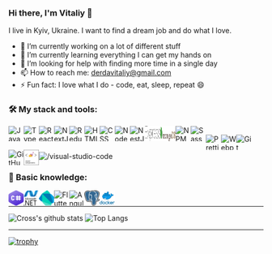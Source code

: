 ### Hi there, I'm Vitaliy 👋
I live in Kyiv, Ukraine. I want to find a dream job and do what I love. 

- 🔭 I’m currently working on a lot of different stuff
- 🌱 I’m currently learning everything I can get my hands on
- 🤔 I’m looking for help with finding more time in a single day
- 📫 How to reach me: derdavitaliy@gmail.com
- ⚡ Fun fact: I love what I do - code, eat, sleep, repeat 😄

### :hammer_and_wrench: My stack and tools:
<div>
<img src="https://raw.githubusercontent.com/gilbarbara/logos/master/logos/javascript.svg" alt="JavaScript" width="30px" height="30px" align="left">&nbsp;
<img src="https://raw.githubusercontent.com/gilbarbara/logos/master/logos/typescript-icon.svg" alt="TypeScript" width="30px" height="30px" align="left">&nbsp;
<img src="https://raw.githubusercontent.com/gilbarbara/logos/master/logos/react.svg" alt="ReactJs" width="30px" height="30px" align="left">&nbsp;
<img src="https://raw.githubusercontent.com/gilbarbara/logos/f31807d0fcca18a2d2b498ad30da5c7b061c6049/logos/nextjs.svg" alt="NextJs" width="30px" height="30px" align="left">&nbsp;
<img src="https://raw.githubusercontent.com/gilbarbara/logos/master/logos/redux.svg" alt="Redux" width="30px" height="30px" align="left">&nbsp;
<img src="https://raw.githubusercontent.com/gilbarbara/logos/master/logos/html-5.svg" alt="HTML" width="30px" height="30px" align="left">&nbsp;
<img src="https://raw.githubusercontent.com/gilbarbara/logos/master/logos/css-3.svg" alt="CSS" width="30px" height="30px" align="left">&nbsp;
<img src="https://raw.githubusercontent.com/gilbarbara/logos/master/logos/nodejs-icon.svg" alt="NodeJS" width="30px" height="30px" align="left">&nbsp;
<img src="https://raw.githubusercontent.com/gilbarbara/logos/master/logos/nestjs.svg" alt="NestJs" width="30px" height="30px" align="left">&nbsp;
<img src="https://raw.githubusercontent.com/gilbarbara/logos/master/logos/express.svg" alt="ExpressJS" width="30px" height="30px" align="left">&nbsp;
<img src="https://raw.githubusercontent.com/gilbarbara/logos/master/logos/mongodb.svg" alt="MongoDB" width="30px" height="30px" align="left">&nbsp;
<img src="https://raw.githubusercontent.com/gilbarbara/logos/master/logos/npm.svg" alt="NPM" width="30px" height="30px" align="left">&nbsp;
<img src="https://raw.githubusercontent.com/gilbarbara/logos/master/logos/sass.svg" alt="Sass" width="30px" height="30px" align="left" />&nbsp;
<img src="https://raw.githubusercontent.com/gilbarbara/logos/master/logos/prettier.svg" alt="Prettier" width="30px" height="30px" align="left">&nbsp;
<img src="https://raw.githubusercontent.com/gilbarbara/logos/master/logos/webpack.svg" alt="Webpack" width="30px" height="30px" align="left">&nbsp;
<img src="https://raw.githubusercontent.com/gilbarbara/logos/master/logos/git-icon.svg" alt="Git" width="30px" height="30px" align="left">&nbsp;
<img src="https://raw.githubusercontent.com/gilbarbara/logos/master/logos/github-icon.svg" alt="GitHub" width="30px" height="30px" align="left">&nbsp;
<img src="https://raw.githubusercontent.com/github/explore/80688e429a7d4ef2fca1e82350fe8e3517d3494d/topics/styled-components/styled-components.png" align="left" alt="styled-components" width="30px" height="30px">&nbsp;
<img src="https://raw.githubusercontent.com/gilbarbara/logos/master/logos/visual-studio-code.svg" alt="/visual-studio-code" width="30px" height="30px">&nbsp;
</div>

### :microscope: Basic knowledge:
<img src="https://raw.githubusercontent.com/gilbarbara/logos/master/logos/c-sharp.svg" alt="C-sharp" width="30px" height="30px" align="left">
<img src="https://raw.githubusercontent.com/gilbarbara/logos/master/logos/dotnet.svg" alt="Dotnet" width="30px" height="30px" align="left">
<img src="https://raw.githubusercontent.com/gilbarbara/logos/master/logos/dart.svg" alt="Dart" width="30px" height="30px" align="left">
<img src="https://raw.githubusercontent.com/gilbarbara/logos/master/logos/flutter.svg" alt="Flutter" width="30px" height="30px" align="left">
<img src="https://raw.githubusercontent.com/gilbarbara/logos/master/logos/angular-icon.svg" alt="Angular" width="30px" height="30px" align="left">
<img src="https://raw.githubusercontent.com/github/explore/80688e429a7d4ef2fca1e82350fe8e3517d3494d/topics/postgresql/postgresql.png" align="left" alt="PostgreSQL" width="30px" height="30px" />
<img src="https://raw.githubusercontent.com/github/explore/80688e429a7d4ef2fca1e82350fe8e3517d3494d/topics/docker/docker.png" align="left" alt="MySQL" width="30px" height="30px" /><br />

---

![Cross's github stats](https://github-readme-stats.vercel.app/api?username=cross-development&show_icons=true&count_private=true)
![Top Langs](https://github-readme-stats.vercel.app/api/top-langs/?username=cross-development&layout=compact)

---

[![trophy](https://github-profile-trophy.vercel.app/?username=cross-development&row=1&column=7&margin-w=4)](https://github.com/cross-development/github-profile-trophy)

